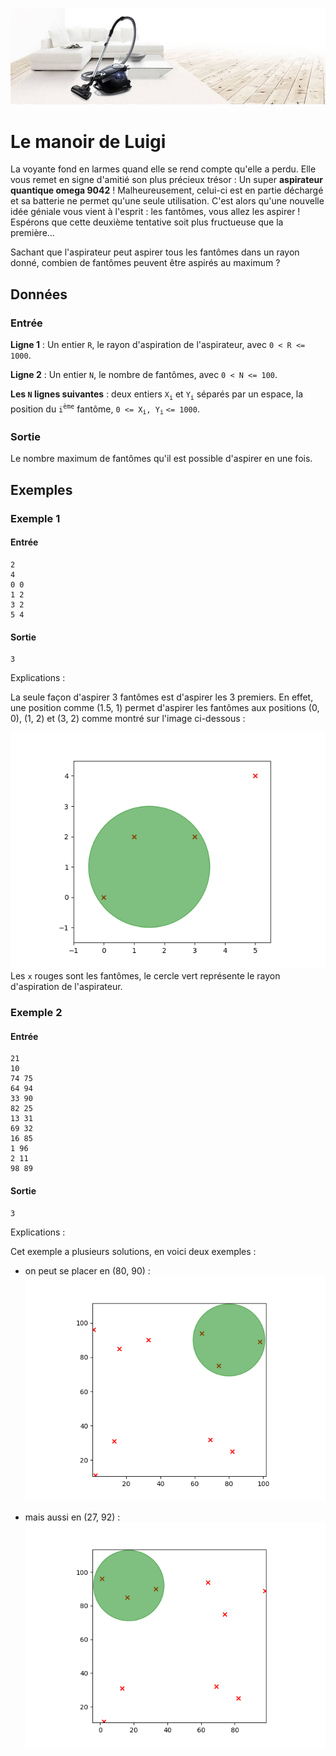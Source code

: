 ![Test](image.png)
# Le manoir de Luigi

La voyante fond en larmes quand elle se rend compte qu'elle a perdu. Elle vous remet en signe d'amitié son plus précieux trésor : Un super **aspirateur quantique omega 9042** ! Malheureusement, celui-ci est en partie déchargé et sa batterie ne permet qu'une seule utilisation. C'est alors qu'une nouvelle idée géniale vous vient à l'esprit : les fantômes, vous allez les aspirer ! Espérons que cette deuxième tentative soit plus fructueuse que la première...

Sachant que l'aspirateur peut aspirer tous les fantômes dans un rayon donné, combien de fantômes peuvent être aspirés au maximum ?

## Données

### Entrée

**Ligne 1** : Un entier `R`, le rayon d'aspiration de l'aspirateur, avec `0 < R <= 1000`.

**Ligne 2** : Un entier `N`, le nombre de fantômes, avec `0 < N <= 100`.

**Les `N` lignes suivantes** : deux entiers `X`<sub>`i`</sub> et `Y`<sub>`i`</sub> séparés par un espace, la position du `i`<sup>`ème`</sup> fantôme, `0 <= X`<sub>`i`</sub>`, Y`<sub>`i`</sub> `<= 1000`.

### Sortie

Le nombre maximum de fantômes qu'il est possible d'aspirer en une fois.

## Exemples

### Exemple 1

#### Entrée

```plaintext
2
4
0 0
1 2
3 2
5 4
```

#### Sortie

```plaintext
3
```

Explications :

La seule façon d'aspirer 3 fantômes est d'aspirer les 3 premiers. En effet, une position comme (1.5, 1) permet d'aspirer les fantômes aux positions (0, 0), (1, 2) et (3, 2) comme montré sur l'image ci-dessous :

![Image d'explication 1](image-1.png)
Les `x` rouges sont les fantômes, le cercle vert représente le rayon d'aspiration de l'aspirateur.

### Exemple 2

#### Entrée

```plaintext
21
10
74 75
64 94
33 90
82 25
13 31
69 32
16 85
1 96
2 11
98 89
```

#### Sortie

```plaintext
3
```

Explications :

Cet exemple a plusieurs solutions, en voici deux exemples :

- on peut se placer en (80, 90) : 
![Image d'explication 2](image-2.png)

- mais aussi en (27, 92) : 
![Image d'explication 3](image-3.png)